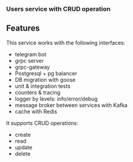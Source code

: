 <h3>Users service with CRUD operation</h3>

## Features

This service works with the following interfaces:

- telegram bot
- grpc server
- grpc-gateway
- Postgresql + pg balancer
- DB migration with goose
- unit & integration tests
- counters & tracing
- logger by levels: info/error/debug
- message broker between services with Kafka
- cache with Redis

It supports CRUD operations:

- create
- read
- update
- delete
